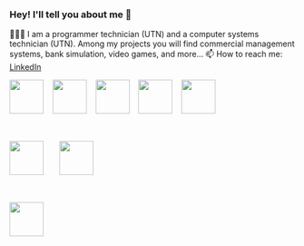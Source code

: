 ### Hey! I'll tell you about me 👋
👩🏻‍💻 I am a programmer technician (UTN) and a computer systems technician (UTN). Among my projects you will find commercial management systems, bank simulation, video games, and more...
📫 How to reach me: <a href="https://www.linkedin.com/in/juan-cruz-rey/">LinkedIn</a>
<br>

<div align="">

<img src="https://upload.wikimedia.org/wikipedia/commons/thumb/b/bd/Logo_C_sharp.svg/1200px-Logo_C_sharp.svg.png" height="60px">
&nbsp;&nbsp;
<img src="https://upload.wikimedia.org/wikipedia/commons/thumb/7/7d/Microsoft_.NET_logo.svg/1024px-Microsoft_.NET_logo.svg.png" height="60px">
&nbsp;&nbsp;
<img src="https://miro.medium.com/v2/resize:fit:800/0*dNBoO2TwIBIIFI9w.png" height="60px">
&nbsp;&nbsp;
<img src="https://robertonovelo.com/rnawp/wp-content/uploads/2016/02/asp_net.png" height="60px">
&nbsp;&nbsp;
<img src="https://encrypted-tbn0.gstatic.com/images?q=tbn:ANd9GcR3ULX579OgNbp0pkMIcB_GeMfRSbf9aMo3w5Ye19B20YLJTtK8MJuuIwTYPg9K6R5cmEw&usqp=CAU" height="60px">

&nbsp;&nbsp;&nbsp;&nbsp;&nbsp;

<img src="https://logowik.com/content/uploads/images/mysql.jpg" height="60px">
&nbsp;&nbsp;&nbsp;&nbsp;&nbsp;
<img src="https://i.pinimg.com/originals/3e/55/df/3e55dfb0980956b42cac768b740cdad6.png" height="60px">


&nbsp;&nbsp;&nbsp;&nbsp;&nbsp;

<img src="https://i.redd.it/tu3gt6ysfxq71.png" height="60px">

</div>

<br>

<div align="center">
